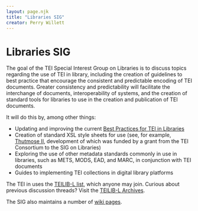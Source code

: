 ```yaml
---
layout: page.njk
title: "Libraries SIG"
creator: Perry Willett
---
```

# Libraries SIG



The goal of the TEI Special Interest Group on Libraries is to discuss topics regarding
 the
 use of TEI in library, including the creation of guidelines to best practice that
 encourage
 the consistent and predictable encoding of TEI documents. Greater consistency and
 predictability will facilitate the interchange of documents, interoperability of systems,
 and the creation of standard tools for libraries to use in the creation and publication
 of
 TEI documents.


It will do this by, among other things: 
 


* Updating and improving the current 
 [Best Practices for TEI in Libraries](http://purl.oclc.org/NET/teiinlibraries)
* Creation of standard XSL style sheets for use (see, for example, 
 [Thutmose II](https://wiki.tei-c.org/index.php/Thutmose_II), development
 of which was funded by a grant from the TEI Consortium to the SIG on Libraries)
* Exploring the use of other metadata standards commonly in use in libraries, such as
 METS, MODS, EAD, and MARC, in conjunction with TEI documents
* Guides to implementing TEI collections in digital library platforms


The TEI in uses the [TEILIB\-L list](https://iulist.indiana.edu/sympa/info/teilib-l), which 
 anyone may join. Curious about previous discussion threads? Visit the [TEILIB\-L Archives](https://iulist.indiana.edu/sympa/arc/teilib-l).


The SIG also maintains a number of [wiki pages](https://wiki.tei-c.org/index.php/SIG:Libraries).



